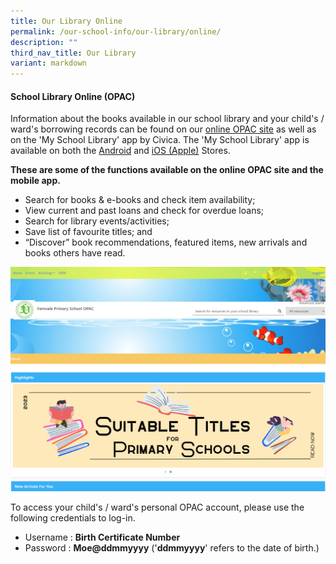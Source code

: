 ```yaml
---
title: Our Library Online
permalink: /our-school-info/our-library/online/
description: ""
third_nav_title: Our Library
variant: markdown
---
```

#### **School Library Online (OPAC)**

Information about the books available in our school library and your child's / ward's borrowing records can be found on our [online OPAC site](https://schoolibrary.moe.edu.sg/fernvalepri/) as well as on the 'My School Library' app by Civica. The 'My School Library' app is available on both the  [Android](https://play.google.com/store/apps/details?id=com.civicalld.spydusmobilemoe&hl=en_SG&gl=US) and [iOS (Apple)](https://apps.apple.com/sg/app/myschoollibrary/id1571260253) Stores.

**These are some of the functions available on the online OPAC site and the mobile app.**

* Search for books & e-books and check item availability;
* View current and past loans and check for overdue loans;
* Search for library events/activities;
* Save list of favourite titles; and
* “Discover” book recommendations, featured items, new arrivals and books others have read.

![](/images/Library/picture3.png)

To access your child's / ward's personal OPAC account, please use the following credentials to log-in. 

* Username : **Birth Certificate Number**
* Password : **Moe@ddmmyyyy** ('**ddmmyyyy**' refers to the date of birth.)